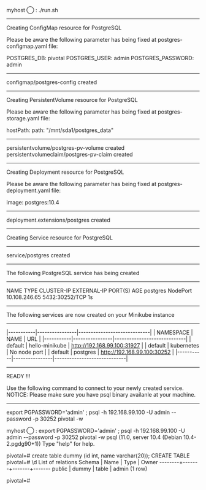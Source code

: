 

myhost ◯ : ./run.sh

------------------------------------------------------------------------------------------

Creating ConfigMap resource for PostgreSQL

Please be aware the following parameter has being fixed at postgres-configmap.yaml file:

POSTGRES_DB:       pivotal
POSTGRES_USER:     admin
POSTGRES_PASSWORD: admin

------------------------------------------------------------------------------------------

configmap/postgres-config created

------------------------------------------------------------------------------------------

Creating PersistentVolume resource for PostgreSQL

Please be aware the following parameter has being fixed at postgres-storage.yaml file:

  hostPath:
    path: "/mnt/sda1/postgres_data"

------------------------------------------------------------------------------------------

persistentvolume/postgres-pv-volume created
persistentvolumeclaim/postgres-pv-claim created

------------------------------------------------------------------------------------------

Creating Deployment resource for PostgreSQL

Please be aware the following parameter has being fixed at postgres-deployment.yaml file:

   image: postgres:10.4

------------------------------------------------------------------------------------------

deployment.extensions/postgres created

------------------------------------------------------------------------------------------

Creating Service resource for PostgreSQL

------------------------------------------------------------------------------------------

service/postgres created

------------------------------------------------------------------------------------------

The following PostgreSQL service has being created

------------------------------------------------------------------------------------------

NAME       TYPE       CLUSTER-IP      EXTERNAL-IP   PORT(S)          AGE
postgres   NodePort   10.108.246.65   <none>        5432:30252/TCP   1s

------------------------------------------------------------------------------------------

The following services are now created on your Minikube instance

------------------------------------------------------------------------------------------

|-----------|----------------|-----------------------------|
| NAMESPACE |      NAME      |             URL             |
|-----------|----------------|-----------------------------|
| default   | hello-minikube | http://192.168.99.100:31927 |
| default   | kubernetes     | No node port                |
| default   | postgres       | http://192.168.99.100:30252 |
|-----------|----------------|-----------------------------|

------------------------------------------------------------------------------------------

READY !!!

Use the following command to connect to your newly created service.
NOTICE: Please make sure you have psql binary availanle at your machine.

------------------------------------------------------------------------------------------

export PGPASSWORD='admin' ; psql -h 192.168.99.100 -U admin --password -p 30252 pivotal -w

myhost ◯ : export PGPASSWORD='admin' ; psql -h 192.168.99.100 -U admin --password -p 30252 pivotal -w
psql (11.0, server 10.4 (Debian 10.4-2.pgdg90+1))
Type "help" for help.

pivotal=# create table dummy (id int, name varchar(20));
CREATE TABLE
pivotal=# \d
       List of relations
 Schema | Name  | Type  | Owner
--------+-------+-------+-------
 public | dummy | table | admin
(1 row)

pivotal=#
